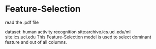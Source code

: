 # Feature-Selection
read the .pdf file 

dataset: human activity recognition site:archive.ics.uci.edu/ml site:ics.uci.edu
This Feature-Selection model is used to select dominant feature and out of all columns.

